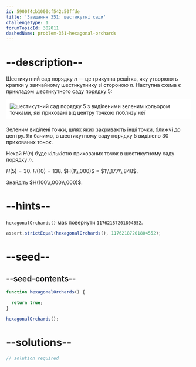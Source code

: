 ```yaml
---
id: 5900f4cb1000cf542c50ffde
title: 'Завдання 351: шестикутні сади'
challengeType: 1
forumTopicId: 302011
dashedName: problem-351-hexagonal-orchards
---
```


# --description--

Шестикутний сад порядку $n$ — це трикутна решітка, яку утворюють крапки у звичайному шестикутнику зі стороною $n$. Наступна схема є прикладом шестикутного саду порядку 5:

<img alt="шестикутний сад порядку 5 з виділеними зеленим кольором точками, які приховані від центру точкою поблизу неї" src="https://cdn.freecodecamp.org/curriculum/project-euler/hexagonal-orchards.png" style="background-color: white; padding: 10px; display: block; margin-right: auto; margin-left: auto; margin-bottom: 1.2rem;" />

Зеленим виділені точки, шлях яких закривають інші точки, ближчі до центру. Як бачимо, в шестикутному саду порядку 5 виділено 30 прихованих точок.

Нехай $H(n)$ буде кількістю прихованих точок в шестикутному саду порядку $n$.

$H(5) = 30$. $H(10) = 138$. $H(1\\,000)$ = $1\\,177\\,848$.

Знайдіть $H(100\\,000\\,000)$.

# --hints--

`hexagonalOrchards()` має повернути `11762187201804552`.

```js
assert.strictEqual(hexagonalOrchards(), 11762187201804552);
```

# --seed--

## --seed-contents--

```js
function hexagonalOrchards() {

  return true;
}

hexagonalOrchards();
```

# --solutions--

```js
// solution required
```
